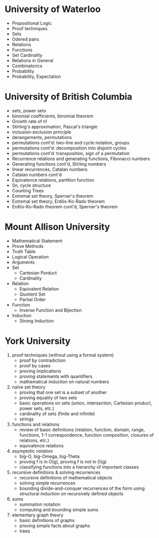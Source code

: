 # University of Waterloo
- Propositional Logic
- Proof techniques
- Sets
- Odered pairs
- Relations
- Functions
- Set Cardinality
- Relations in General
- Combinatorics
- Probability
- Probability, Expectation

# University of British Columbia
- sets, power sets
- binomial coefficients, binomial theorem
- Growth rate of n!
- Stirling's approximation, Pascal's triangle
- inclusion-exclusion principle
- derangements, permutations
- permutations cont'd: two-line and cycle notation, groups
- permutations cont'd: decomposition into disjoint cycles
- permutations cont'd: transposition, sign of a permutation
- Recurrence relations and generating functions, Fibonacci numbers
- Generating functions cont'd, Stirling numbers
- linear recurrences, Catalan numbers
- Catalan numbers cont'd
- Equivalence relations, partition function
- Sn, cycle structure
- Counting Trees
- Extremal set theory, Sperner's theorem
- Extremal set theory, Erdős-Ko-Rado theorem
- Erdős-Ko-Rado theorem cont'd, Sperner's theorem

# Mount Allison University
- Mathematical Statement
- Prove Methods
- Truth Table
- Logical Operation
- Arguments
- Set
	- Cartesian Porduct
	- Cardinality
- Relation
	- Equivalent Relation
	- Quotient Set
	- Partial Order
- Function
	- Inverse Function and Bijection
- Induction
	- Strong Induction

# York University
1. proof techniques (without using a formal system)
    - proof by contradiction
    - proof by cases
    - proving implications
    - proving statements with quantifiers
    - mathematical induction on natural numbers
2. naïve set theory
    - proving that one set is a subset of another
    - proving equality of two sets
    - basic operations on sets (union, intersection, Cartesian product, power sets, etc.)
    - cardinality of sets (finite and infinite)
    - strings
3. functions and relations
    - review of basic definitions (relation, function, domain, range, functions, 1-1 correspondence, function composition, closures of relations, etc.)
    - equivalence relations
4. asymptotic notation
    - big-O, big-Omega, big-Theta
    - proving f is in O(g), proving f is not in O(g)
    - classifying functions into a hierarchy of important classes
5. recursive definitions & solving recurrences
    - recursive definitions of mathematical objects
    - solving simple recurrences
    - bounding divide-and-conquer recurrences of the form using structural induction on recursively defined objects
6. sums
    - summation notation
    - computing and bounding simple sums
7. elementary graph theory
    - basic definitions of graphs
    - proving simple facts about graphs
    - trees